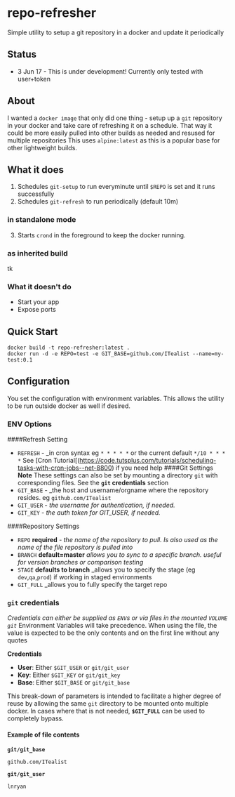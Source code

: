 # repo-refresher
Simple utility to setup a git repository in a docker and update it periodically

## Status
- 3 Jun 17 - This is under development! Currently only tested with user+token

## About
I wanted a `docker image` that only did one thing - setup up a `git` repository in your docker and take care of refreshing it on a schedule.
That way it could be more easily pulled into other builds as needed and resused for multiple repositories
This uses `alpine:latest` as this is a popular base for other lightweight builds.

## What it does
1. Schedules `git-setup` to run everyminute until `$REPO` is set and it runs successfully
2. Schedules `git-refresh` to run periodically (default 10m)

### in standalone mode
3. Starts `crond` in the foreground to keep the docker running.

### as inherited build
tk

### What it doesn't do
- Start your app
- Expose ports

## Quick Start

    docker build -t repo-refresher:latest .
    docker run -d -e REPO=test -e GIT_BASE=github.com/ITealist --name=my-test:0.1
    

## Configuration
You set the configuration with environment variables. This allows the utility to be run outside docker as well if desired.

### ENV Options
####Refresh Setting
- `REFRESH` - _in cron syntax eg `* * * * *` or the current default `*/10 * * * *` See [Cron Tutorial[(https://code.tutsplus.com/tutorials/scheduling-tasks-with-cron-jobs--net-8800) if you need help
####Git Settings
**Note** These settings can also be set by mounting a directory `git` with corresponding files. See the **`git` credentials** section
- `GIT_BASE` - _the host and username/orgname where the repository resides. eg `github.com/ITealist`
- `GIT_USER` - _the username for authentication, if needed._
- `GIT_KEY` - _the auth token for GIT_USER, if needed._

####Repository Settings
- `REPO` **required** - _the name of the repository to pull. Is also used as the name of the file repository is pulled into_
- `BRANCH` **default=master** _allows you to sync to a specific branch. useful for version branches or comparison testing_
- `STAGE` **defaults to branch** _allows you to specify the stage (eg `dev`,`qa`,`prod`) if working in staged environments
- `GIT_FULL` _allows you to fully specify the target repo

### `git` credentials
_Credentials can either be supplied as `ENV`s or via files in the mounted `VOLUME` `git`_ Environment Variables will take precedence. When using the file, the value is expected to be the only contents and on the first line without any quotes

**Credentials**
- **User**: Either `$GIT_USER` or `git/git_user`
- **Key**: Either `$GIT_KEY` or `git/git_key`
- **Base**: Either `$GIT_BASE` or `git/git_base`

This break-down of parameters is intended to facilitate a higher degree of reuse by allowing the same `git` directory to be mounted onto multiple docker. In cases where that is not needed, **`$GIT_FULL`** can be used to completely bypass.

#### Example of file contents
**`git/git_base`**

    github.com/ITealist
    
**`git/git_user`**

    lnryan
    

    
